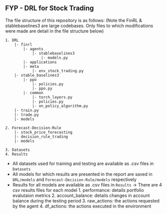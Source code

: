 
## FYP - DRL for Stock Trading

The file structure of this repository is as follows:
(Note the FinRL & stablebaselines3 are large codebases. Only files to which
modifications were made are detail in the file structure below)

    1. DRL
        |- finrl
            |- agents
                |- stablebaselines3
                    |- models.py
            |- applications
            |- meta
                |- env_stock_trading.py
        |- stable_baselines3
            |- ppo
                |- policies.py
                |- ppo.py
            |- common
                |- torch_layers.py
                |- policies.py
                |- on_policy_algorithm.py
        |- train.py
        |- trade.py
        |- models

    2. Forecast-Decision-Rule
        |- stock_price_forecasting
        |- decision_rule_trading
        |- models

    3. Datasets
    4. Results


* All datasets used for training and testing are available as .csv files in `Datasets`
* All models for which results are presented in the report are saved in `DRL/models` and `Forecast-Decision-Rule/models` respectively
* Results for all models are available as .csv files in `Results`
    -> There are 4 csv results files for each model
        1. performance: details portfolio evalutaion metrics
        2. account_balance: details changes in account balance during the testing period
        3. raw_actions: the actions requested by the agent
        4. df_actions: the actions executed in the environment 




        

